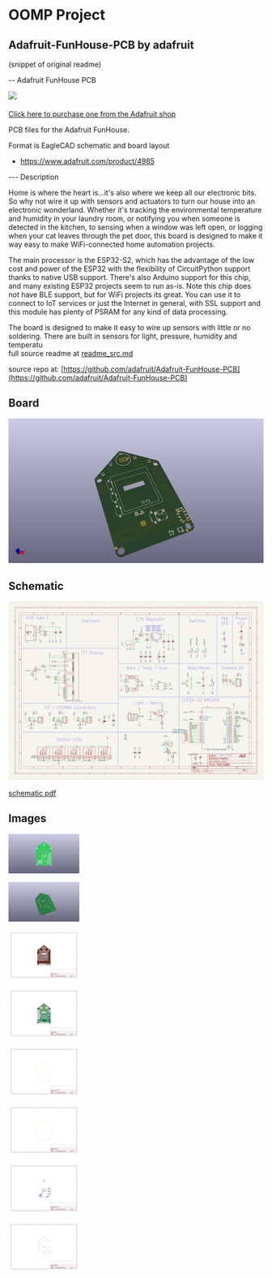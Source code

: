 # OOMP Project  
## Adafruit-FunHouse-PCB  by adafruit  
  
(snippet of original readme)  
  
-- Adafruit FunHouse PCB  
  
<a href="http://www.adafruit.com/products/4985"><img src="assets/4985.jpg?raw=true" width="500px"><br/>  
Click here to purchase one from the Adafruit shop</a>  
  
PCB files for the Adafruit FunHouse.   
  
Format is EagleCAD schematic and board layout  
* https://www.adafruit.com/product/4985  
  
--- Description  
  
Home is where the heart is...it's also where we keep all our electronic bits. So why not wire it up with sensors and actuators to turn our house into an electronic wonderland. Whether it's tracking the environmental temperature and humidity in your laundry room, or notifying you when someone is detected in the kitchen, to sensing when a window was left open, or logging when your cat leaves through the pet door, this board is designed to make it way easy to make WiFi-connected home automation projects.  
  
The main processor is the ESP32-S2, which has the advantage of the low cost and power of the ESP32 with the flexibility of CircuitPython support thanks to native USB support. There's also Arduino support for this chip, and many existing ESP32 projects seem to run as-is. Note this chip does not have BLE support, but for WiFi projects its great. You can use it to connect to IoT services or just the Internet in general, with SSL support and this module has plenty of PSRAM for any kind of data processing.  
  
The board is designed to make it easy to wire up sensors with little or no soldering. There are built in sensors for light, pressure, humidity and temperatu  
  full source readme at [readme_src.md](readme_src.md)  
  
source repo at: [https://github.com/adafruit/Adafruit-FunHouse-PCB](https://github.com/adafruit/Adafruit-FunHouse-PCB)  
## Board  
  
[![working_3d.png](working_3d_600.png)](working_3d.png)  
## Schematic  
  
[![working_schematic.png](working_schematic_600.png)](working_schematic.png)  
  
[schematic pdf](working_schematic.pdf)  
## Images  
  
[![working_3D_bottom.png](working_3D_bottom_140.png)](working_3D_bottom.png)  
  
[![working_3D_top.png](working_3D_top_140.png)](working_3D_top.png)  
  
[![working_assembly_page_01.png](working_assembly_page_01_140.png)](working_assembly_page_01.png)  
  
[![working_assembly_page_02.png](working_assembly_page_02_140.png)](working_assembly_page_02.png)  
  
[![working_assembly_page_03.png](working_assembly_page_03_140.png)](working_assembly_page_03.png)  
  
[![working_assembly_page_04.png](working_assembly_page_04_140.png)](working_assembly_page_04.png)  
  
[![working_assembly_page_05.png](working_assembly_page_05_140.png)](working_assembly_page_05.png)  
  
[![working_assembly_page_06.png](working_assembly_page_06_140.png)](working_assembly_page_06.png)  
